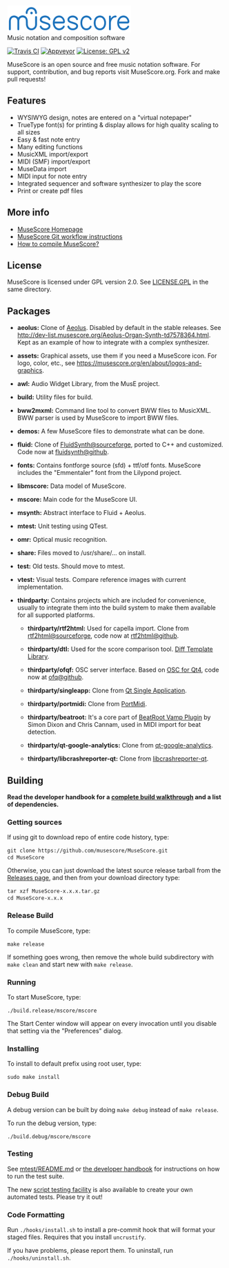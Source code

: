 ![MuseScore](mscore/data/musescore_logo_full.png)  
Music notation and composition software

[![Travis CI](https://secure.travis-ci.org/musescore/MuseScore.svg?branch=master)](https://travis-ci.org/musescore/MuseScore)
[![Appveyor](https://ci.appveyor.com/api/projects/status/bp3ww6v985i64ece/branch/master?svg=true)](https://ci.appveyor.com/project/MuseScore/musescore/branch/master)
[![License: GPL v2](https://img.shields.io/badge/License-GPL%20v2-blue.svg)](https://www.gnu.org/licenses/old-licenses/gpl-2.0.html)

MuseScore is an open source and free music notation software. For support, contribution, and bug reports visit MuseScore.org. Fork and make pull requests!

## Features

- WYSIWYG design, notes are entered on a "virtual notepaper"
- TrueType font(s) for printing & display allows for high quality scaling to all sizes
- Easy & fast note entry
- Many editing functions
- MusicXML import/export
- MIDI (SMF) import/export
- MuseData import
- MIDI input for note entry
- Integrated sequencer and software synthesizer to play the score
- Print or create pdf files

## More info
- [MuseScore Homepage](https://musescore.org)
- [MuseScore Git workflow instructions](https://musescore.org/en/developers-handbook/git-workflow)
- [How to compile MuseScore?](https://musescore.org/en/developers-handbook/compilation)

## License
MuseScore is licensed under GPL version 2.0. See [LICENSE.GPL](https://github.com/musescore/MuseScore/blob/master/LICENSE.GPL) in the same directory.

## Packages
- **aeolus:** Clone of [Aeolus](http://kokkinizita.linuxaudio.org/linuxaudio/aeolus/). Disabled by default in the stable releases. See http://dev-list.musescore.org/Aeolus-Organ-Synth-td7578364.html. Kept as an example of how to integrate with a complex synthesizer.

- **assets:** Graphical assets, use them if you need a MuseScore icon. For logo, color, etc., see https://musescore.org/en/about/logos-and-graphics.

- **awl:** Audio Widget Library, from the MusE project.

- **build:** Utility files for build.

- **bww2mxml:** Command line tool to convert BWW files to MusicXML. BWW parser is used by MuseScore to import BWW files.

- **demos:** A few MuseScore files to demonstrate what can be done.

- **fluid:** Clone of [FluidSynth@sourceforge](https://sourceforge.net/projects/fluidsynth), ported to C++ and customized. Code now at [fluidsynth@github](https://github.com/FluidSynth/fluidsynth).

- **fonts:** Contains fontforge source (sfd) + ttf/otf fonts. MuseScore includes the "Emmentaler" font from the Lilypond project.

- **libmscore:** Data model of MuseScore.

- **mscore:** Main code for the MuseScore UI.

- **msynth:** Abstract interface to Fluid + Aeolus.

- **mtest:** Unit testing using QTest.

- **omr:** Optical music recognition.

- **share:** Files moved to /usr/share/... on install.

- **test:** Old tests. Should move to mtest.

- **vtest:** Visual tests. Compare reference images with current implementation.

- **thirdparty:** Contains projects which are included for convenience, usually to integrate them into the build system to make them available for all supported platforms.

    - **thirdparty/rtf2html:**
    Used for capella import. Clone from [rtf2html@sourceforge](https://sourceforge.net/projects/rtf2html), code now at [rtf2html@github](https://github.com/lvu/rtf2html).

    - **thirdparty/dtl:**
    Used for the score comparison tool. [Diff Template Library](https://github.com/cubicdaiya/dtl).

    - **thirdparty/ofqf:**
    OSC server interface. Based on [OSC for Qt4](http://www.arnoldarts.de/projects/ofqf/), code now at [ofq@github](https://github.com/kampfschlaefer/ofq).

    - **thirdparty/singleapp:**
    Clone from [Qt Single Application](https://github.com/qtproject/qt-solutions/tree/master/qtsingleapplication).

    - **thirdparty/portmidi:**
    Clone from [PortMidi](https://sourceforge.net/projects/portmedia/).

    - **thirdparty/beatroot:**
    It's a core part of [BeatRoot Vamp Plugin](https://code.soundsoftware.ac.uk/projects/beatroot-vamp/repository) by Simon Dixon and Chris Cannam, used in MIDI import for beat detection.

    - **thirdparty/qt-google-analytics:**
    Clone from [qt-google-analytics](https://github.com/HSAnet/qt-google-analytics).

    - **thirdparty/libcrashreporter-qt:**
    Clone from [libcrashreporter-qt](https://github.com/dmitrio95/libcrashreporter-qt).


## Building
**Read the developer handbook for a [complete build walkthrough](https://musescore.org/en/developers-handbook/compilation) and a list of dependencies.**

### Getting sources
If using git to download repo of entire code history, type:

    git clone https://github.com/musescore/MuseScore.git
    cd MuseScore

Otherwise, you can just download the latest source release tarball from the [Releases page](https://github.com/musescore/MuseScore/releases), and then from your download directory type:

    tar xzf MuseScore-x.x.x.tar.gz
    cd MuseScore-x.x.x

### Release Build
To compile MuseScore, type:

    make release

If something goes wrong, then remove the whole build subdirectory with `make clean` and start new with `make release`.

### Running
To start MuseScore, type:

    ./build.release/mscore/mscore

The Start Center window will appear on every invocation until you disable that setting via the "Preferences" dialog.

### Installing
To install to default prefix using root user, type:

    sudo make install

### Debug Build
A debug version can be built by doing `make debug` instead of `make release`.

To run the debug version, type:

    ./build.debug/mscore/mscore

### Testing
See [mtest/README.md](/mtest/README.md) or [the developer handbook](https://musescore.org/handbook/developers-handbook/finding-your-way-around/automated-tests) for instructions on how to run the test suite.

The new [script testing facility](https://musescore.org/node/278278) is also available to create your own automated tests. Please try it out!

### Code Formatting

Run `./hooks/install.sh` to install a pre-commit hook that will format your staged files. Requires that you install `uncrustify`.

If you have problems, please report them. To uninstall, run `./hooks/uninstall.sh`.
